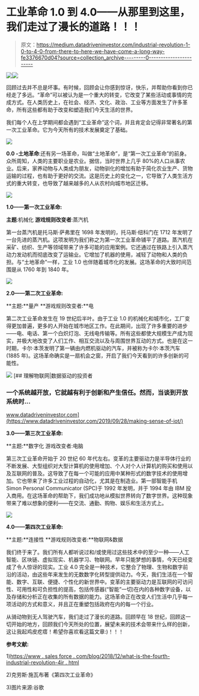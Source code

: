 # 工业革命 1.0 到 4.0——从那里到这里，我们走过了漫长的道路！！！

> 原文：<https://medium.datadriveninvestor.com/industrial-revolution-1-0-to-4-0-from-there-to-here-we-have-come-a-long-way-fe3376670d04?source=collection_archive---------0----------------------->

![](img/62f346249b0caa6c8f47ac4b41cf6779.png)![](img/5e586cf1f2352c411b60351e649bca86.png)

回顾过去并不总是坏事。有时候，回顾会让你感到惊讶，快乐，并帮助你看到你已经走了多远。“革命”可以被认为是一个重大的转变，它改变了某些活动或事情的完成方式。在人类历史上，在社会、经济、文化、政治、工业等方面发生了许多革命，所有这些都有助于改变和塑造我们今天生活的世界。

我们每个人在上学期间都会遇到“工业革命”这个词，并且肯定会记得非常著名的第一次工业革命。它为今天所有的技术发展奠定了基础。

![](img/4e12dac3ad760fb3ac6b3aed3318c194.png)

**0.0 -土地革命**:还有另一场革命，叫做“土地革命”，是“第一次工业革命”的前身。众所周知，人类的主要职业是农业。据信，当时世界上几乎 80%的人口从事农业。后来，家养动物与人类成为朋友，动物驯化的增加有助于简化农业生产、货物运输的过程，也有助于更好的交流。这是历史上的变化之一，它导致了人类生活方式的重大转变，也导致了越来越多的人从农村向城市地区迁移。

![](img/06865b9baf634c1170e72e40d3b20f04.png)

**1.0——第一次工业革命:**

**主题**:机械化
**游戏规则改变者**:蒸汽机

第一台蒸汽机是托马斯·萨弗里在 1698 年发明的，托马斯·纽科门在 1712 年发明了一台先进的蒸汽机。这项发明为我们称之为第一次工业革命铺平了道路。蒸汽机在采矿、纺织、生产等领域带来了许多可能的应用案例。它还通过在铁路上引入蒸汽动力发动机而彻底改变了运输业。它增加了机器的使用，减轻了动物和人类的负担。与“土地革命”一样，工业 1.0 也伴随着城市化的发展。这场革命的大致时间范围是从 1760 年到 1840 年。

![](img/c27e383b68e343494ed99fbca6e06f3e.png)

**2.0——第二次工业革命:**

**主题:**量产
**游戏规则改变者:**电

第二次工业革命发生在 19 世纪后半叶。由于工业 1.0 的机械化和城市化，工厂变得更加普遍，更多的人开始在城市地区工作。在此期间，出现了许多重要的进步——电、电话、第一个白炽灯泡、无线电传输等。所有这些都使大规模生产成为现实，并极大地改变了人们工作、相互交流以及与周围世界互动的方式。也是在这一时期，卡尔·本茨发明了第一辆由内燃机驱动的汽车，并被称为卡尔·本茨汽车(1885 年)。这场革命确实是一扇机会之窗，开启了我们今天看到的许多创新的可能性。

![](img/0c0e0b2b55f62f43c7a6f3f22aff9312.png)[](https://www.datadriveninvestor.com/2019/09/28/making-sense-of-iot/) [## 理解物联网|数据驱动的投资者

### 一个系统越开放，它就越有利于创新和产生信任。然而，当谈到开放系统时…

www.datadriveninvestor.com](https://www.datadriveninvestor.com/2019/09/28/making-sense-of-iot/) 

**3.0——第三次工业革命:**

**主题:**数字化
游戏改变者:电脑

第三次工业革命开始于 20 世纪 60 年代左右。变革的主要驱动力是半导体行业的不断发展、大型组织对大型计算机的使用增加、个人对个人计算机的购买和使用以及互联网的普及。这导致了在每一个可能的应用中某种形式的数字技术的使用增加。它也带来了许多工业过程的自动化，尤其是在制造业。第一部智能手机 Simon Personal Communicator (SPC)于 1992 年发明，并于 1994 年由 IBM 投入商用。在这场革命的帮助下，我们成功地从模拟世界转向了数字世界。这种现象带来了难以想象的便利——在交流、通勤、购物、娱乐和生活方式上。

![](img/8d64a50a3abdc9b4c1578a852d265f21.png)

**4.0——第四次工业革命:**

**主题:**连接性
**游戏规则改变者:**物联网&数据

我们终于来了。我们所有人都听说过和/或使用过这些技术中的至少一种——人工智能、区块链、虚拟现实、机器学习、物联网。早年只能梦想的事情，今天已经变成了令人惊讶的现实。工业 4.0 完全是一种技术，它整合了物理、生物和数字前沿的活动，由这些年来发生的无数数字化转型提供动力。今天，我们生活在一个智能、数字、互联、便捷、个性化的新世界中。变革的主要驱动力是互联网的可访问性、可用性和可负担性的提高，包括传感器(“智能”一切)在内的各种数字设备，以及存储和分析正在收集的所有数据的能力。这场革命正在改变人们生活中几乎每一项活动的方式和意义，并且正在重塑包括政府在内的每一个行业。

从骑动物到无人驾驶汽车，我们走过了漫长的道路。回顾早在 18 世纪，回顾这一切开始的地方，回顾我们今天所处的位置，展望未来的技术会带来什么样的创新，这让我起鸡皮疙瘩！希望你喜欢看这篇文章:)！！！

**参考文献:**

1)[https://www . sales force . com/blog/2018/12/what-is-the-fourth-industrial-revolution-4ir . html](https://www.salesforce.com/blog/2018/12/what-is-the-fourth-industrial-revolution-4IR.html)

2)克劳斯·施瓦布著《第四次工业革命》

3)图片来源:谷歌